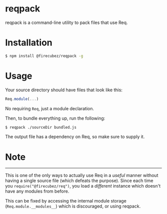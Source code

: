 # reqpack

reqpack is a command-line utility to pack files that use Req.

# Installation

```sh
$ npm install @firecubez/reqpack -g
```

# Usage

Your source directory should have files that look like this:

```js
Req.module(...)
```

No requiring `Req`, just a module declaration.

Then, to bundle everything up, run the following:

```sh
$ reqpack ./sourceDir bundled.js
```

The output file has a dependency on Req, so make sure to supply it.

# Note
---
This is one of the only ways to actually use Req in a *useful* manner without having a single source file (which defeats the purpose). Since each time you `require("@firecubez/req")`, you load a *different* instance which doesn't have any modules from before.

This can be fixed by accessing the internal module storage (`Req.module.__modules__`) which is discouraged, or using reqpack.